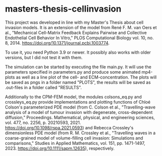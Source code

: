 # masters-thesis-cellinvasion

This project was developed in line with my Master's Thesis about cell invasion models. It is an extension of the model from René F. M. van Oers et al., "Mechanical Cell-Matrix Feedback Explains Pairwise and Collective Endothelial Cell Behavior In Vitro," PLOS Computational Biology vol. 10, no. 8, 2014. https://doi.org/10.1371/journal.pcbi.1003774.

To use it, you need Python 3.9 or newer. It possibly also works with older versions, but I did not test it with them.

The simulation can be started by executing the file main.py. It will use the parameters specified in parameters.py and produce some animated mp4-plots as well as a line plot of the cell- and ECM-concentration. The plots will be saved as pngs in a folder named "PLOTS", the results will be saved as .out-files in a folder called "RESULTS".

Additionally to the CPM-FEM model, the modules colsons_eq.py and crossleys_eq.py provide implementations and plotting functions of Chloé Colson's parameterized PDE model (from C. Colson et al., "Travelling-wave analysis of a model of tumour invasion with degenerate, cross-dependent diffusion," Proceedings. Mathematical, physical, and engineering sciences, vol. 477, no. 2256, p. 20210593, 2021. https://doi.org/10.1098/rspa.2021.0593) and Rebecca Crossley's dimensionless PDE model (from R. M. Crossley et al., "Travelling waves in a coarse-grained model of volume-filling cell invasion: Simulations and comparisons," Studies in Applied Mathematics, vol. 151, pp. 1471-1497, 2023. https://doi.org/10.1111/sapm.12635), respectively.
